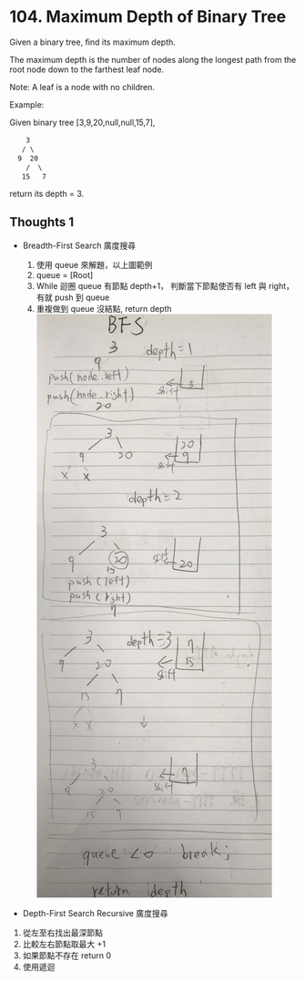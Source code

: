 # 104. Maximum Depth of Binary Tree

Given a binary tree, find its maximum depth.

The maximum depth is the number of nodes along the longest path from the root node down to the farthest leaf node.

Note: A leaf is a node with no children.

Example:

Given binary tree [3,9,20,null,null,15,7],

```
    3
   / \
  9  20
    /  \
   15   7
```

return its depth = 3.

## Thoughts 1

- Breadth-First Search 廣度搜尋

  1. 使用 queue 來解題，以上圖範例
  2. queue = [Root]
  3. While 迴圈 queue 有節點 depth+1， 判斷當下節點使否有 left 與 right， 有就 push 到 queue
  4. 重複做到 queue 沒結點, return depth
     ![Breadth-First Search](./BFS.jpg)

- Depth-First Search Recursive 廣度搜尋

1. 從左至右找出最深節點
2. 比較左右節點取最大 +1
3. 如果節點不存在 return 0
4. 使用遞迴
